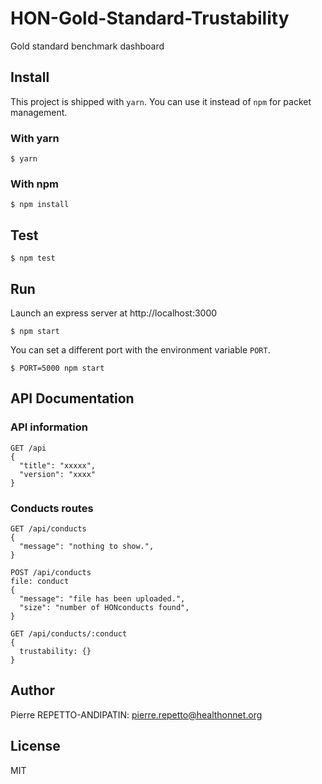HON-Gold-Standard-Trustability
==============================

Gold standard benchmark dashboard

Install
-------

This project is shipped with `yarn`. You can use it instead of `npm` for packet management.

### With yarn

```
$ yarn
```

### With npm

```
$ npm install
```

Test
----

```
$ npm test
```

Run
---

Launch an express server at http://localhost:3000

```
$ npm start
```

You can set a different port with the environment variable `PORT`.

```
$ PORT=5000 npm start
```

API Documentation
-----------------

### API information

```
GET /api
{
  "title": "xxxxx",
  "version": "xxxx"
}
```

### Conducts routes

```
GET /api/conducts
{
  "message": "nothing to show.",
}
```

```
POST /api/conducts
file: conduct
{
  "message": "file has been uploaded.",
  "size": "number of HONconducts found",
}
```

```
GET /api/conducts/:conduct
{
  trustability: {}
}
```

Author
------

Pierre REPETTO-ANDIPATIN: <pierre.repetto@healthonnet.org>

License
-------

MIT
